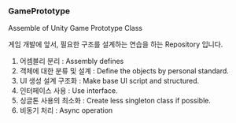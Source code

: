 ### GamePrototype
Assemble of Unity Game Prototype Class

게임 개발에 앞서, 필요한 구조를 설계하는 연습을 하는 Repository 입니다.

1. 어셈블리 분리 : Assembly defines
2. 객체에 대한 분류 및 설계 : Define the objects by personal standard.
3. UI 생성 설계 구조화 : Make base UI script and structured.
4. 인터페이스 사용 : Use interface.
5. 싱글톤 사용의 최소화 : Create less singleton class if possible.
6. 비동기 처리 : Async operation
